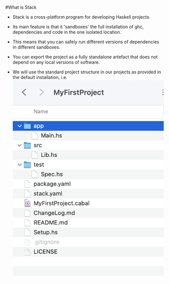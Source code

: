 #What is Stack

- Stack is a cross-platform program for developing Haskell projects. 

- Its main feature is that it 'sandboxes' the full installation of ghc, dependencies and code in the one isolated location. 

- This means that you can safely run different versions of dependencies in different sandboxes. 

- You can export the project as a fully standalone artefact that does not depend on any local versions of software.

- We will use the standard project structure in our projects as provided in the default installation, i.e.   ![structure of default stack structure(MyFirstProject)](./img/01.png)


